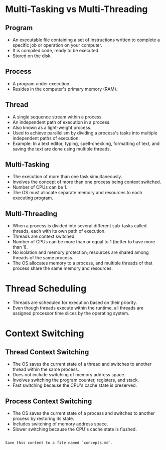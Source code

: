 
# Multi-Tasking vs Multi-Threading

## Program
- An executable file containing a set of instructions written to complete a specific job or operation on your computer.
- It is compiled code, ready to be executed.
- Stored on the disk.

## Process
- A program under execution.
- Resides in the computer's primary memory (RAM).

## Thread
- A single sequence stream within a process.
- An independent path of execution in a process.
- Also known as a light-weight process.
- Used to achieve parallelism by dividing a process's tasks into multiple independent paths of execution.
- Example: In a text editor, typing, spell-checking, formatting of text, and saving the text are done using multiple threads.

## Multi-Tasking
- The execution of more than one task simultaneously.
- Involves the concept of more than one process being context switched.
- Number of CPUs can be 1.
- The OS must allocate separate memory and resources to each executing program.

## Multi-Threading
- When a process is divided into several different sub-tasks called threads, each with its own path of execution.
- Threads are context switched.
- Number of CPUs can be more than or equal to 1 (better to have more than 1).
- No isolation and memory protection; resources are shared among threads of the same process.
- The OS allocates memory to a process, and multiple threads of that process share the same memory and resources.

# Thread Scheduling
- Threads are scheduled for execution based on their priority.
- Even though threads execute within the runtime, all threads are assigned processor time slices by the operating system.

# Context Switching

## Thread Context Switching
- The OS saves the current state of a thread and switches to another thread within the same process.
- Does not include switching of memory address space.
- Involves switching the program counter, registers, and stack.
- Fast switching because the CPU's cache state is preserved.

## Process Context Switching
- The OS saves the current state of a process and switches to another process by restoring its state.
- Includes switching of memory address space.
- Slower switching because the CPU's cache state is flushed.
```

Save this content to a file named `concepts.md`.
